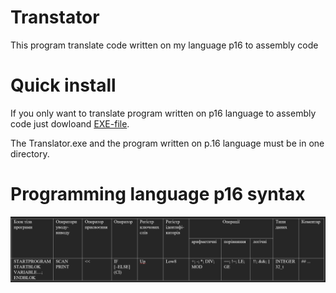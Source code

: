 # Transtator

This program translate code written on my language p16 to assembly code

# Quick install
If you only want to translate program written on p16 language to assembly code just dowloand [EXE-file](https://github.com/SerhiiPavlyk/Translator/blob/main/Translator.exe).

The Translator.exe and the program written on p.16 language must be in one directory.
# Programming language p16 syntax
![](https://github.com/SerhiiPavlyk/Translator/blob/main/ReadMe/syntax.PNG?raw=true)
